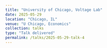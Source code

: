 ```yaml
---
title: "University of Chicago, Voltage Lab"
date: 2025-05-29
location: "Chicago, IL"
venue: "U Chicago, Economics"
collection: talks
type: "Talk delivered"
permalink: /talks/2025-05-29-talk-4
---
```



